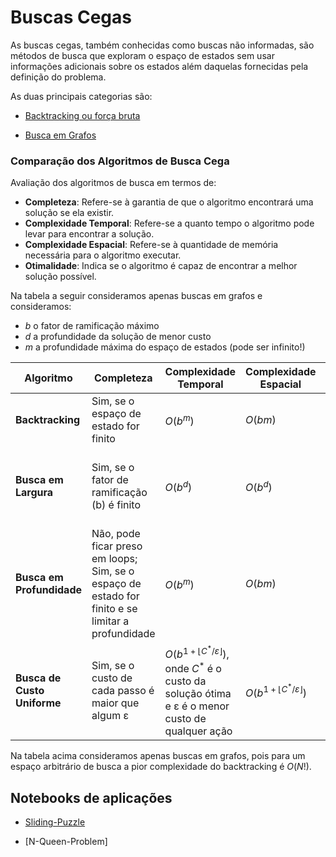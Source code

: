 # Buscas Cegas

As buscas cegas, também conhecidas como buscas não informadas, são métodos de busca que exploram o espaço de estados sem usar informações adicionais sobre os estados além daquelas fornecidas pela definição do problema. 

As duas principais categorias são:

- [Backtracking ou força bruta](./busca-força-bruta/backtracking.md)

- [Busca em Grafos](./busca-em-grafos/busca-em-grafos.md)

### Comparação dos Algoritmos de Busca Cega

Avaliação dos algoritmos de busca em termos de:
- **Completeza**: Refere-se à garantia de que o algoritmo encontrará uma solução se ela existir.
- **Complexidade Temporal**: Refere-se a quanto tempo o algoritmo pode levar para encontrar a solução.
- **Complexidade Espacial**: Refere-se à quantidade de memória necessária para o algoritmo executar.
- **Otimalidade**: Indica se o algoritmo é capaz de encontrar a melhor solução possível.

Na tabela a seguir consideramos apenas buscas em grafos e consideramos:
- $b$ o fator de ramificação máximo
- $d$ a profundidade da solução de menor custo
- $m$ a profundidade máxima do espaço de estados (pode ser infinito!)

| Algoritmo                 | Completeza          | Complexidade Temporal | Complexidade Espacial | Otimalidade     |
|---------------------------|---------------------|-----------------------|-----------------------|-----------------|
| **Backtracking**          | Sim, se o espaço de estado for finito | $O(b^m)$ | $O(bm)$ | Em geral não garante a otimalidade |
| **Busca em Largura**      | Sim, se o fator de ramificação (b) é finito | $O(b^d)$ | $O(b^d)$ | Sim, se o custo do passo é o mesmo para todos os passos |
| **Busca em Profundidade** | Não, pode ficar preso em loops; Sim, se o espaço de estado for finito e se limitar a profundidade | $O(b^m)$ | $O(bm)$ | Não, a primeira solução encontrada pode não ser a ótima |
| **Busca de Custo Uniforme** | Sim, se o custo de cada passo é maior que algum ε | $O(b^{1+\lfloor C^* / \varepsilon \rfloor})$, onde $C^*$ é o custo da solução ótima e ε é o menor custo de qualquer ação | $O(b^{1+\lfloor C^* / \varepsilon \rfloor})$ | Sim, sempre encontra a solução de menor custo |

Na tabela acima consideramos apenas buscas em grafos, pois para um espaço arbitrário de busca a pior complexidade do backtracking é $O(N!)$.

## Notebooks de aplicações

- [Sliding-Puzzle](../exemplos/sliding-puzzle/sliding-puzzle.ipynb)

- [N-Queen-Problem]
